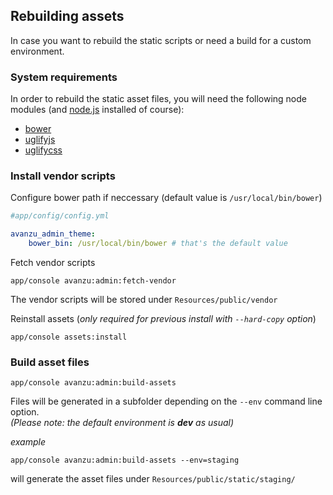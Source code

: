 ## Rebuilding assets
In case you want to rebuild the static scripts or need a build for a custom environment.

### System requirements
In order to rebuild the static asset files, you will need the following node modules (and [node.js](http://nodejs.org/) installed of course):

* [bower](https://www.npmjs.com/package/bower)
* [uglifyjs](https://github.com/mishoo/UglifyJS2)
* [uglifycss](https://github.com/fmarcia/UglifyCSS)


### Install vendor scripts

Configure bower path if neccessary (default value is `/usr/local/bin/bower`)

```yaml
#app/config/config.yml

avanzu_admin_theme:
    bower_bin: /usr/local/bin/bower # that's the default value
```

Fetch vendor scripts

    app/console avanzu:admin:fetch-vendor

The vendor scripts will be stored under `Resources/public/vendor`

Reinstall assets (*only required for previous install with `--hard-copy` option*)

    app/console assets:install


### Build asset files

    app/console avanzu:admin:build-assets

Files will be generated in a subfolder depending on the `--env` command line option.<br/>
*(Please note: the default environment is ___dev___ as usual)*

*example*

    app/console avanzu:admin:build-assets --env=staging

will generate the asset files under `Resources/public/static/staging/`
